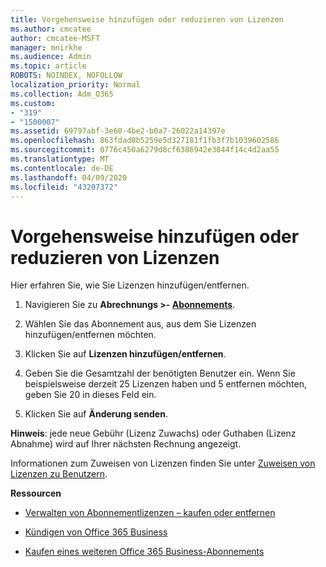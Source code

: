 ```yaml
---
title: Vorgehensweise hinzufügen oder reduzieren von Lizenzen
ms.author: cmcatee
author: cmcatee-MSFT
manager: mnirkhe
ms.audience: Admin
ms.topic: article
ROBOTS: NOINDEX, NOFOLLOW
localization_priority: Normal
ms.collection: Adm_O365
ms.custom:
- "319"
- "1500007"
ms.assetid: 69797abf-3e60-4be2-b0a7-26022a14397e
ms.openlocfilehash: 863fdad0b5259e5d327181f1fb3f7b1039602586
ms.sourcegitcommit: 0776c450a6279d8cf6386942e3844f14c4d2aa55
ms.translationtype: MT
ms.contentlocale: de-DE
ms.lasthandoff: 04/09/2020
ms.locfileid: "43207372"
---
```

# <a name="how-to-add-or-reduce-licenses"></a>Vorgehensweise hinzufügen oder reduzieren von Lizenzen

Hier erfahren Sie, wie Sie Lizenzen hinzufügen/entfernen.
  
1. Navigieren Sie zu **Abrechnungs >- [Abonnements](https://portal.office.com/adminportal/home#/subscriptions)**.

2. Wählen Sie das Abonnement aus, aus dem Sie Lizenzen hinzufügen/entfernen möchten.

3. Klicken Sie auf **Lizenzen hinzufügen/entfernen**.

4. Geben Sie die Gesamtzahl der benötigten Benutzer ein. Wenn Sie beispielsweise derzeit 25 Lizenzen haben und 5 entfernen möchten, geben Sie 20 in dieses Feld ein.

5. Klicken Sie auf **Änderung senden**.

**Hinweis**: jede neue Gebühr (Lizenz Zuwachs) oder Guthaben (Lizenz Abnahme) wird auf Ihrer nächsten Rechnung angezeigt.

Informationen zum Zuweisen von Lizenzen finden Sie unter [Zuweisen von Lizenzen zu Benutzern](https://docs.microsoft.com/microsoft-365/admin/manage/assign-licenses-to-users).

 **Ressourcen**
  
- [Verwalten von Abonnementlizenzen – kaufen oder entfernen](https://docs.microsoft.com/en-us/microsoft-365/commerce/licenses/buy-licenses)

- [Kündigen von Office 365 Business](https://support.office.com/article/Cancel-Office-365-for-business-b1bc0bef-4608-4601-813a-cdd9f746709a)

- [Kaufen eines weiteren Office 365 Business-Abonnements](https://support.office.com/article/Buy-another-Office-365-for-business-subscription-fab3b86c-3359-4042-8692-5d4dc7550b7c)

